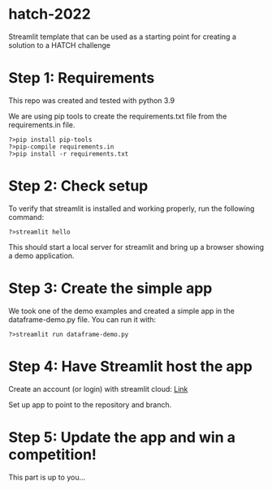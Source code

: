 # hatch-2022
Streamlit template that can be used as a starting point for creating a solution to a HATCH challenge

# Step 1: Requirements

This repo was created and tested with python 3.9

We are using pip tools to create the requirements.txt file from the requirements.in file.

```
?>pip install pip-tools
?>pip-compile requirements.in
?>pip install -r requirements.txt
```

# Step 2: Check setup

To verify that streamlit is installed and working properly, run the following command:

```
?>streamlit hello
```

This should start a local server for streamlit and bring up a browser showing a demo application.

# Step 3: Create the simple app

We took one of the demo examples and created a simple app in the dataframe-demo.py file. You can run it with:

```
?>streamlit run dataframe-demo.py
```

# Step 4: Have Streamlit host the app

Create an account (or login) with streamlit cloud: [Link](https://docs.streamlit.io/streamlit-cloud/get-started)

Set up app to point to the repository and branch.

# Step 5: Update the app and win a competition!

This part is up to you...